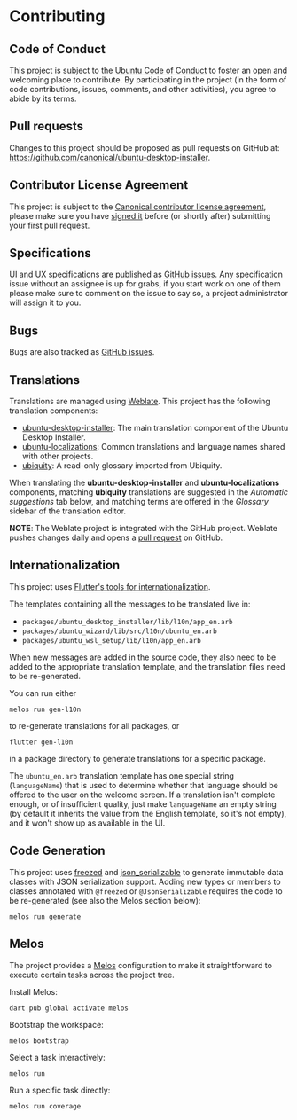 # Contributing

## Code of Conduct

This project is subject to the [Ubuntu Code of Conduct](https://ubuntu.com/community/code-of-conduct) to foster an open and welcoming place to contribute.
By participating in the project (in the form of code contributions, issues, comments, and other activities), you agree to abide by its terms.

## Pull requests

Changes to this project should be proposed as pull requests on GitHub at: <https://github.com/canonical/ubuntu-desktop-installer>.

## Contributor License Agreement

This project is subject to the [Canonical contributor license agreement](https://ubuntu.com/legal/contributors), please make sure you have [signed it](https://ubuntu.com/legal/contributors/agreement) before (or shortly after) submitting your first pull request.

## Specifications

UI and UX specifications are published as [GitHub issues](https://github.com/canonical/ubuntu-desktop-installer/issues?q=is%3Aissue+label%3Aspecification+sort%3Acreated-asc).
Any specification issue without an assignee is up for grabs, if you start work on one of them please make sure to comment on the issue to say so, a project administrator will assign it to you.

## Bugs

Bugs are also tracked as [GitHub issues](https://github.com/canonical/ubuntu-desktop-installer/issues?q=is%3Aissue+label%3Abug).

## Translations

Translations are managed using [Weblate](https://hosted.weblate.org/projects/ubuntu-desktop-installer/).
This project has the following translation components:

- [ubuntu-desktop-installer](https://hosted.weblate.org/projects/ubuntu-desktop-installer/ubuntu-desktop-installer/):
  The main translation component of the Ubuntu Desktop Installer.
- [ubuntu-localizations](https://hosted.weblate.org/projects/ubuntu-desktop-installer/ubuntu-localizations/):
  Common translations and language names shared with other projects.
- [ubiquity](https://hosted.weblate.org/projects/ubuntu-desktop-installer/ubiquity/):
  A read-only glossary imported from Ubiquity.

When translating the **ubuntu-desktop-installer** and **ubuntu-localizations** components,
matching **ubiquity** translations are suggested in the _Automatic suggestions_ tab below,
and matching terms are offered in the _Glossary_ sidebar of the translation editor.

**NOTE**: The Weblate project is integrated with the GitHub project. Weblate pushes changes daily and
opens a [pull request](https://github.com/canonical/ubuntu-desktop-installer/pulls) on GitHub.

## Internationalization

This project uses [Flutter's tools for internationalization](https://flutter.dev/docs/development/accessibility-and-localization/internationalization).

The templates containing all the messages to be translated live in:
- `packages/ubuntu_desktop_installer/lib/l10n/app_en.arb`
- `packages/ubuntu_wizard/lib/src/l10n/ubuntu_en.arb`
- `packages/ubuntu_wsl_setup/lib/l10n/app_en.arb`

When new messages are added in the source code, they also need to be added to the appropriate translation template, and the translation files need to be re-generated.

You can run either

```
melos run gen-l10n
```
to re-generate translations for all packages, or

```
flutter gen-l10n
```
in a package directory to generate translations for a specific package.

The `ubuntu_en.arb` translation template has one special string (`languageName`) that is used to determine whether that language should be offered to the user on the welcome screen. If a translation isn't complete enough, or of insufficient quality, just make `languageName` an empty string (by default it inherits the value from the English template, so it's not empty), and it won't show up as available in the UI.


## Code Generation

This project uses [freezed](https://pub.dev/packages/freezed) and
[json_serializable](https://pub.dev/packages/json_serializable) to generate
immutable data classes with JSON serialization support. Adding new types or
members to classes annotated with `@freezed` or `@JsonSerializable` requires
the code to be re-generated (see also the Melos section below):

```
melos run generate
```

## Melos

The project provides a [Melos](https://docs.page/invertase/melos) configuration
to make it straightforward to execute certain tasks across the project tree.

Install Melos:
```
dart pub global activate melos
```

Bootstrap the workspace:
```
melos bootstrap
```

Select a task interactively:
```
melos run
```

Run a specific task directly:
```
melos run coverage
```
